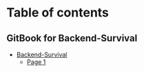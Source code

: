 # Table of contents
## GitBook for Backend-Survival

* [Backend-Survival](README.md)
    * [Page 1](page-1.md)
